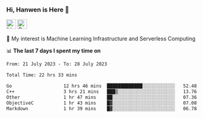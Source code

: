 ### Hi, Hanwen is Here 👋
<p>
	<a href="https://www.linkedin.com/in/liu-hanwen/"><img src="https://img.shields.io/badge/@hanwen-0A66C2?style=flat&logo=LinkedIn&logoColor=white" alt="Linkedin"  height="25px"/></a> 
	<a href="https://scholar.google.com/citations?user=HDF0su0AAAAJ"><img src="https://img.shields.io/badge/scholar-4385FE.svg?&style=plastic&logo=google-scholar&logoColor=white" alt="Google Scholar" height="25px"> </a>
</p>
🌱 My interest is Machine Learning Infrastructure and Serverless Computing

📊 **The last 7 days I spent my time on** 
<!--START_SECTION:waka-->

```txt
From: 21 July 2023 - To: 28 July 2023

Total Time: 22 hrs 33 mins

Go                   12 hrs 46 mins  █████████████░░░░░░░░░░░░   52.48 %
C++                  3 hrs 21 mins   ███▒░░░░░░░░░░░░░░░░░░░░░   13.76 %
Other                1 hr 47 mins    ██░░░░░░░░░░░░░░░░░░░░░░░   07.36 %
ObjectiveC           1 hr 43 mins    █▓░░░░░░░░░░░░░░░░░░░░░░░   07.08 %
Markdown             1 hr 39 mins    █▓░░░░░░░░░░░░░░░░░░░░░░░   06.78 %
```

<!--END_SECTION:waka-->


<!--
**david990917/david990917** is a ✨ _special_ ✨ repository because its `README.md` (this file) appears on your GitHub profile.

Here are some ideas to get you started:

- 🔭 I’m currently working on ...
- 🌱 I’m currently learning ...
- 👯 I’m looking to collaborate on ...
- 🤔 I’m looking for help with ...
- 💬 Ask me about ...
- 📫 How to reach me: ...
- 😄 Pronouns: ...
- ⚡ Fun fact: ...
-->
